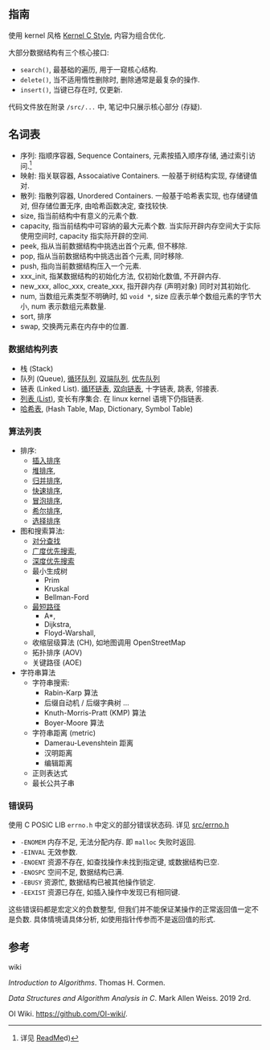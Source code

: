 ## 指南

使用 kernel 风格 [Kernel C Style](../../Language/C/Kernel%20C%20Style.md), 内容为组合优化.

大部分数据结构有三个核心接口:
- `search()`, 最基础的遍历, 用于一窥核心结构.
- `delete()`, 当不适用惰性删除时, 删除通常是最复杂的操作.
- `insert()`, 当键已存在时, 仅更新.

代码文件放在附录 `/src/...` 中, 笔记中只展示核心部分 (存疑).

## 名词表

- 序列: 指顺序容器, Sequence Containers, 元素按插入顺序存储, 通过索引访问.[^1] 
- 映射: 指关联容器, Assocaiative Containers. 一般基于树结构实现, 存储键值对.
- 散列: 指散列容器, Unordered Containers. 一般基于哈希表实现, 也存储键值对, 但存储位置无序, 由哈希函数决定, 查找较快.
- size, 指当前结构中有意义的元素个数.
- capacity, 指当前结构中可容纳的最大元素个数. 当实际开辟内存空间大于实际使用空间时, capacity 指实际开辟的空间.
- peek, 指从当前数据结构中挑选出首个元素, 但不移除.
- pop, 指从当前数据结构中挑选出首个元素, 同时移除.
- push, 指向当前数据结构压入一个元素.
- xxx_init, 指某数据结构的初始化方法, 仅初始化数值, 不开辟内存.
- new_xxx, alloc_xxx, create_xxx, 指开辟内存 (声明对象) 同时对其初始化.
- num, 当数组元素类型不明确时, 如 `void *`, size 应表示单个数组元素的字节大小, num 表示数组元素数量. 
- sort, 排序
- swap, 交换两元素在内存中的位置.

[^1]: 详见 [ReadMe](../Language/C++/类型系统/STL/ReadMe.md)d)

### 数据结构列表

- 栈 (Stack)
- 队列 (Queue), [循环队列](链表/queue.md), [双端队列](链表/deque.md), [优先队列](树/binary%20heap.md)
- 链表 (Linked List). [循环链表](链表/circular%20linked%20list.md), [双向链表](链表/doubly%20linked%20list.md), 十字链表, 跳表, 邻接表. 
- [列表 (List)](链表/list.md), 变长有序集合. 在 linux kernel 语境下仍指链表.
- [哈希表](哈希表/hash%20table.md), (Hash Table, Map, Dictionary, Symbol Table)

### 算法列表

- 排序: 
	- [插入排序](排序/插入排序.md)
	- [堆排序](排序/堆排序.md), 
	- [归并排序](排序/归并排序.md), 
	- [快速排序](排序/快速排序.md), 
	- [冒泡排序](排序/冒泡排序.md#冒泡排序), 
	- [希尔排序](排序/希尔排序.md), 
	- [选择排序](排序/选择排序.md)
- 图和搜索算法: 
	- [对分查找](排序/对分查找.md)
	- [广度优先搜索](图论/广度优先搜索.md), 
	- [深度优先搜索](图论/深度优先搜索.md)
	- 最小生成树
		- Prim 
		- Kruskal
		- Bellman-Ford
	- [最短路径](图论/最短路径算法.md)
		- A*, 
		- Dijkstra, 
		- Floyd-Warshall, 
	- 收缩层级算法 (CH), 如地图调用 OpenStreetMap
	- 拓扑排序 (AOV)
	- 关键路径 (AOE)
- 字符串算法
	- 字符串搜索:
		- Rabin-Karp 算法
		- 后缀自动机 / 后缀字典树 ...
		- Knuth-Morris-Pratt (KMP) 算法
		- Boyer-Moore 算法
	- 字符串距离 (metric)
		- Damerau-Levenshtein 距离
		- 汉明距离
		- 编辑距离
	- 正则表达式
	- 最长公共子串


### 错误码

使用 C POSIC LIB `errno.h` 中定义的部分错误状态码. 详见 [src/errno.h](../../src/errno.h)
- `-ENOMEM` 内存不足, 无法分配内存. 即 `malloc` 失败时返回.
- `-EINVAL` 无效参数.
- `-ENOENT` 资源不存在, 如查找操作未找到指定键, 或数据结构已空.
- `-ENOSPC` 空间不足, 数据结构已满.
- `-EBUSY` 资源忙, 数据结构已被其他操作锁定.
- `-EEXIST` 资源已存在, 如插入操作中发现已有相同键.

这些错误码都是宏定义的负数整型, 但我们并不能保证某操作的正常返回值一定不是负数. 具体情境请具体分析, 如使用指针传参而不是返回值的形式.

## 参考

wiki

*Introduction to Algorithms*. Thomas H. Cormen.

*Data Structures and Algorithm Analysis in C*. Mark Allen Weiss. 2019 2rd.

OI Wiki. https://github.com/OI-wiki/.